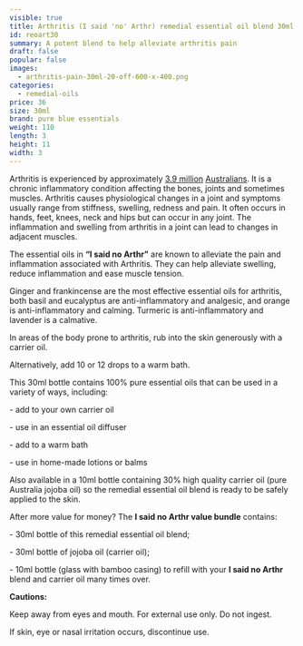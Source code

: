 ```yaml
---
visible: true
title: Arthritis (I said 'no' Arthr) remedial essential oil blend 30ml
id: reoart30
summary: A potent blend to help alleviate arthritis pain
draft: false
popular: false
images:
  - arthritis-pain-30ml-20-off-600-x-400.png
categories:
  - remedial-oils
price: 36
size: 30ml
brand: pure blue essentials
weight: 110
length: 3
height: 11
width: 3
---
```

Arthritis is experienced by approximately [3.9 million](https://arthritisaustralia.com.au/what-is-arthritis/fastfacts/) [Australians](https://arthritisaustralia.com.au/what-is-arthritis/fastfacts/). It is a chronic inflammatory condition affecting the bones, joints and sometimes muscles. Arthritis causes physiological changes in a joint and symptoms usually range from stiffness, swelling, redness and pain. It often occurs in hands, feet, knees, neck and hips but can occur in any joint. The inflammation and swelling from arthritis in a joint can lead to changes in adjacent muscles.

The essential oils in **“I said no Arthr”** are known to alleviate the pain and inflammation associated with Arthritis. They can help alleviate swelling, reduce inflammation and ease muscle tension.

Ginger and frankincense are the most effective essential oils for arthritis, both basil and eucalyptus are anti-inflammatory and analgesic, and orange is anti-inflammatory and calming. Turmeric is anti-inflammatory and lavender is a calmative.

In areas of the body prone to arthritis, rub into the skin generously with a carrier oil.

Alternatively, add 10 or 12 drops to a warm bath.

This 30ml bottle contains 100% pure essential oils that can be used in a variety of ways, including:

\- add to your own carrier oil

\- use in an essential oil diffuser

\- add to a warm bath

\- use in home-made lotions or balms

Also available in a 10ml bottle containing 30% high quality carrier oil (pure Australia jojoba oil) so the remedial essential oil blend is ready to be safely applied to the skin.

After more value for money? The **I said no Arthr value bundle** contains:  

\- 30ml bottle of this remedial essential oil blend;

\- 30ml bottle of jojoba oil (carrier oil);

\- 10ml bottle (glass with bamboo casing) to refill with your **I said no Arthr** blend and carrier oil many times over.  

**Cautions:**

Keep away from eyes and mouth. For external use only. Do not ingest.

If skin, eye or nasal irritation occurs, discontinue use.